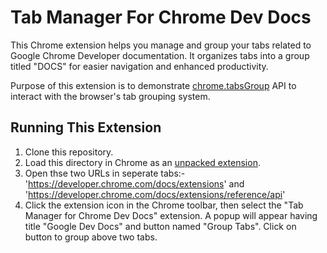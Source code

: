 # Tab Manager For Chrome Dev Docs

This Chrome extension helps you manage and group your tabs related to Google Chrome Developer documentation. It organizes tabs into a group titled "DOCS" for easier navigation and enhanced productivity.

Purpose of this extension is to demonstrate [chrome.tabsGroup](https://developer.chrome.com/docs/extensions/reference/api/tabGroups) API to interact with the browser's tab grouping system.

 ## Running This Extension

1. Clone this repository.
2. Load this directory in Chrome as an [unpacked extension](https://developer.chrome.com/docs/extensions/mv3/getstarted/development-basics/#load-unpacked).
3. Open thse two URLs in seperate tabs:- 'https://developer.chrome.com/docs/extensions' and 'https://developer.chrome.com/docs/extensions/reference/api'
4. Click the extension icon in the Chrome toolbar, then select the "Tab Manager for Chrome Dev Docs" extension. A popup will appear having title "Google Dev Docs" and button named "Group Tabs". Click on button to group above two tabs.
